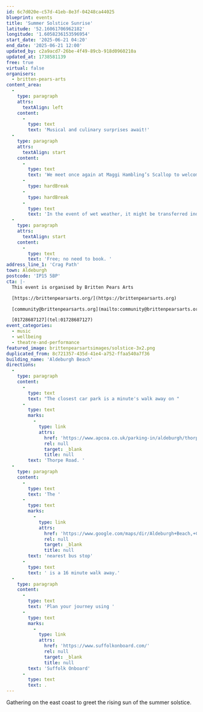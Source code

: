```yaml
---
id: 6c7d020e-c57d-41eb-8e3f-04248ca44025
blueprint: events
title: 'Summer Solstice Sunrise'
latitude: '52.16061706962182'
longitude: '1.6058236153596954'
start_date: '2025-06-21 04:20'
end_date: '2025-06-21 12:00'
updated_by: c2a9acd7-26be-4f49-89cb-918d0960210a
updated_at: 1738581139
free: true
virtual: false
organisers:
  - britten-pears-arts
content_area:
  -
    type: paragraph
    attrs:
      textAlign: left
    content:
      -
        type: text
        text: 'Musical and culinary surprises await!'
  -
    type: paragraph
    attrs:
      textAlign: start
    content:
      -
        type: text
        text: 'We meet once again at Maggi Hambling’s Scallop to welcome the longest day of the year. Details of catering will be announced here nearer the time. '
      -
        type: hardBreak
      -
        type: hardBreak
      -
        type: text
        text: 'In the event of wet weather, it might be transferred indoors or cancelled; we will keep our social media updated at the time.'
  -
    type: paragraph
    attrs:
      textAlign: start
    content:
      -
        type: text
        text: 'Free; no need to book. '
address_line_1: 'Crag Path'
town: Aldeburgh
postcode: 'IP15 5BP'
cta: |-
  This event is organised by Britten Pears Arts

  [https://brittenpearsarts.org/](https://brittenpearsarts.org)

  [community@brittenpearsarts.org](mailto:community@brittenpearsarts.org)

  [01728687127](tel:01728687127)
event_categories:
  - music
  - wellbeing
  - theatre-and-performance
featured_image: brittenpearsartsimages/solstice-3x2.png
duplicated_from: 8c721357-435d-41e4-a752-ffaa540a7f36
building_name: 'Aldeburgh Beach'
directions:
  -
    type: paragraph
    content:
      -
        type: text
        text: "The closest car park is a minute's walk away on "
      -
        type: text
        marks:
          -
            type: link
            attrs:
              href: 'https://www.apcoa.co.uk/parking-in/aldeburgh/thorpe-road-car-park-aldeburgh/'
              rel: null
              target: _blank
              title: null
        text: 'Thorpe Road. '
  -
    type: paragraph
    content:
      -
        type: text
        text: 'The '
      -
        type: text
        marks:
          -
            type: link
            attrs:
              href: 'https://www.google.com/maps/dir/Aldeburgh+Beach,+Crag+Path,+Aldeburgh/Bus+Shelter,+Aldeburgh+IP15+5AQ/@52.1507379,1.6004073,17z/data=!3m1!4b1!4m14!4m13!1m5!1m1!1s0x47da285bff0190a9:0xa3a7b73d7d853c10!2m2!1d1.6026638!2d52.1510312!1m5!1m1!1s0x47da285a51e3f24b:0x220d125114973102!2m2!1d1.601335!2d52.150803!3e2?entry=ttu&g_ep=EgoyMDI1MDEyOS4xIKXMDSoASAFQAw%3D%3D'
              rel: null
              target: _blank
              title: null
        text: 'nearest bus stop'
      -
        type: text
        text: ' is a 16 minute walk away.'
  -
    type: paragraph
    content:
      -
        type: text
        text: 'Plan your journey using '
      -
        type: text
        marks:
          -
            type: link
            attrs:
              href: 'https://www.suffolkonboard.com/'
              rel: null
              target: _blank
              title: null
        text: 'Suffolk Onboard'
      -
        type: text
        text: .
---
```

Gathering on the east coast to greet the rising sun of the summer solstice.
